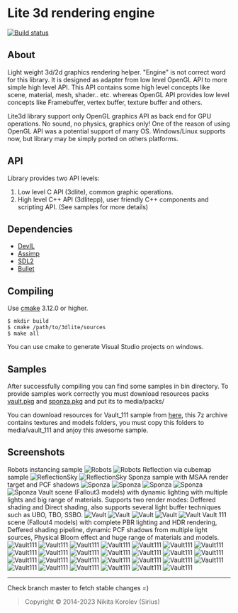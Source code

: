 Lite 3d rendering engine
========================
[![Build status](https://ci.appveyor.com/api/projects/status/o83rtxvu3g8dvd0g?svg=true)](https://ci.appveyor.com/project/Siriuscoder/3dlite)

About
-----
Light weight 3d/2d graphics rendering helper. "Engine" is not correct word for this library. 
It is designed as adapter from low level OpenGL API to more simple high level API. This API contains some high level 
concepts like scene, material, mesh, shader.. etc. whereas OpenGL API provides low level concepts like Framebuffer, 
vertex buffer, texture buffer and others.

Lite3d library support only OpenGL graphics API as back end for GPU operations. No sound, no physics, graphics only!
One of the reason of using OpenGL API was a potential support of many OS. Windows/Linux supports now, but 
library may be simply ported on others platforms. 

API
---
Library provides two API levels:
  1. Low level C API (3dlite), common graphic operations.
  2. High level C++ API (3dlitepp), user friendly C++ components and scripting API.
(See samples for more details)

Dependencies
------------
* [DevIL](http://example.net/)
* [Assimp](https://www.libsdl.org/index.php)
* [SDL2](http://assimp.sourceforge.net/)
* [Bullet](https://github.com/bulletphysics/bullet3)

Compiling
---------
Use [cmake](http://www.cmake.org/) 3.12.0 or higher.
```
$ mkdir build
$ cmake /path/to/3dlite/sources
$ make all
```
You can use cmake to generate Visual Studio projects on windows.

Samples
---------
After successfully compiling you can find some samples in bin directory. To provide samples work correctly you must download 
resources packs [vault.pkg](https://drive.google.com/file/d/1JhsirjKwMq51IBg7GknUeZLGvrVKp1Sz/view?usp=sharing) and [sponza.pkg](https://drive.google.com/file/d/1GGtPep7soS1wPJsf4Y2FTiF23E-JXFQ9/view?usp=sharing) and put its to media/packs/

You can download resources for Vault_111 sample from [here](https://drive.google.com/file/d/1WCaSk5VWSS3IrXO72YTHuQY8qTBwjc0G/view?usp=sharing), this 7z archive contains textures and models folders, you must copy this folders to media/vault_111 and anjoy this awesome sample.

Screenshots
-----------
Robots instancing sample
![](/media/screenshots/robots.png "Robots")
![](/media/screenshots/robots1.png "Robots")
Reflection via cubemap sample
![](/media/screenshots/reflection1.png "ReflectionSky")
![](/media/screenshots/reflection2.png "ReflectionSky")
Sponza sample with MSAA render target and PCF shadows
![](/media/screenshots/sponza.png "Sponza")
![](/media/screenshots/sponza1.png "Sponza")
![](/media/screenshots/sponza2.png "Sponza")
![](/media/screenshots/sponza3.png "Sponza")
![](/media/screenshots/sponza4.png "Sponza")
Vault scene (Fallout3 models) with dynamic lighting with multiple lights and big range of materials. Supports two render modes: Deffered shading and Direct shading, also supports several light buffer techniques such as UBO, TBO, SSBO.
![](/media/screenshots/vault.png "Vault")
![](/media/screenshots/vault1.png "Vault")
![](/media/screenshots/vault2.png "Vault")
![](/media/screenshots/vault3.png "Vault")
![](/media/screenshots/vault4.png "Vault")
Vault 111 scene (Fallout4 models) with complete PBR lighting and HDR rendering, Deffered shading pipeline, dynamic PCF shadows from multiple light sources, Physical Bloom effect and huge range of materials and models.
![](/media/screenshots/vault_111_0.png "Vault111")
![](/media/screenshots/vault_111_1.png "Vault111")
![](/media/screenshots/vault_111_2.png "Vault111")
![](/media/screenshots/vault_111_3.png "Vault111")
![](/media/screenshots/vault_111_4.png "Vault111")
![](/media/screenshots/vault_111_5.png "Vault111")
![](/media/screenshots/vault_111_6.png "Vault111")
![](/media/screenshots/vault_111_7.png "Vault111")
![](/media/screenshots/vault_111_8.png "Vault111")
![](/media/screenshots/vault_111_9.png "Vault111")
![](/media/screenshots/vault_111_10.png "Vault111")
![](/media/screenshots/vault_111_11.png "Vault111")
![](/media/screenshots/vault_111_12.png "Vault111")
![](/media/screenshots/vault_111_13.png "Vault111")
![](/media/screenshots/vault_111_14.png "Vault111")
![](/media/screenshots/vault_111_15.png "Vault111")
![](/media/screenshots/vault_111_16.png "Vault111")
![](/media/screenshots/vault_111_17.png "Vault111")
![](/media/screenshots/vault_111_18.png "Vault111")
![](/media/screenshots/vault_111_19.png "Vault111")
![](/media/screenshots/vault_111_20.png "Vault111")
![](/media/screenshots/vault_111_21.png "Vault111")
![](/media/screenshots/vault_111_22.png "Vault111")
![](/media/screenshots/vault_111_23.png "Vault111")
![](/media/screenshots/vault_111_24.png "Vault111")
![](/media/screenshots/vault_111_25.png "Vault111")
![](/media/screenshots/vault_111_26.png "Vault111")

***
Check branch master to fetch stable changes =)
> Copyright © 2014-2023 Nikita Korolev (Sirius)
